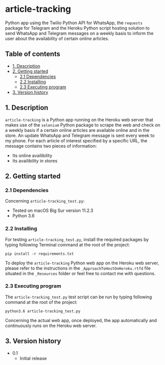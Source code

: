 # article-tracking
Python app using the Twilio Python API for WhatsApp, the `requests` package for
Telegram and the Heroku Python script hosting solution to send WhatsApp and
Telegram messages on a weekly basis to inform the user about the availability of certain online articles.

## Table of contents
* [1. Description](#1-description)
* [2. Getting started](#2-getting-started)
    * [2.1 Dependencies](#21-dependencies)
    * [2.2 Installing](#22-installing)
    * [2.3 Executing program](#23-executing-program)
* [3. Version history](#3-version-history)

<!-- toc -->

## 1. Description
`article-tracking` is a Python app running on the Heroku web server that
makes use of the `selenium` Python package to scrape the web and check on a
weekly basis if a certain online articles are available online and in the store.
An update WhatsApp and Telegram message is sent every week to my phone. For each
article of interest specified by a specific URL, the message contains two pieces
of information:
- Its online availibility
- Its availibility in stores


## 2. Getting started


### 2.1 Dependencies
Concerning `article-tracking_test.py`:
* Tested on macOS Big Sur version 11.2.3
* Python 3.6

### 2.2 Installing
For testing `article-tracking_test.py`, install the required packages by typing
following Terminal command at the root of the project:

`pip install -r requirements.txt`

To deploy the `article-tracking` Python web app on the Heroku web server,
please refer to the instructions in the `_ApproachToHostOnHeroku.rtfd` file
situated in the `_Resources` folder or feel free to contact me with questions.


### 2.3 Executing program
The `article-tracking_test.py` test script can be run by typing following
command at the root of the project:

`python3.6 article-tracking_test.py`

Concerning the actual web app, once deployed, the app automatically and
continuously runs on the Heroku web server.

## 3. Version history
* 0.1
    * Initial release